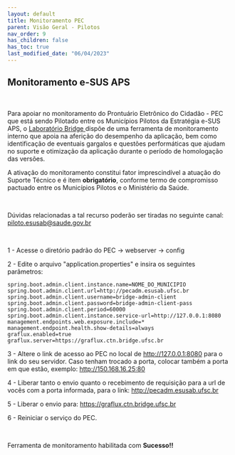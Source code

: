 ```yaml
---
layout: default
title: Monitoramento PEC
parent: Visão Geral - Pilotos
nav_order: 9
has_children: false
has_toc: true
last_modified_date: "06/04/2023"
---
```


<link rel="stylesheet" type="text/css" href="../estilos.css">

<h2>Monitoramento e-SUS APS</h2>

<br>

<p>
Para apoiar no monitoramento do Prontuário Eletrônico do Cidadão - PEC que está sendo Pilotado entre os Municípios Pilotos da Estratégia e-SUS APS, o <a href="https://esusaps.freshdesk.com/">Laboratório Bridge </a>  dispõe de uma ferramenta de monitoramento interno que apoia na aferição do desempenho da aplicação, bem como identificação de eventuais gargalos e questões performáticas que ajudam no suporte e otimização da aplicação durante o período de homologação das versões.
<br>

A ativação do monitoramento constitui fator imprescindível a atuação do Suporte Técnico e é item **obrigatório**, conforme termo de compromisso pactuado entre os Municípios Pilotos e o Ministério da Saúde.

<br>

Dúvidas relacionadas a tal recurso poderão ser tiradas no seguinte canal: piloto.esusab@saude.gov.br

</p>

<br>

1 - Acesse o diretório padrão do PEC -> webserver -> config

2 - Edite o arquivo "application.properties" e insira os seguintes parâmetros:

    spring.boot.admin.client.instance.name=NOME_DO_MUNICIPIO
    spring.boot.admin.client.url=http://pecadm.esusab.ufsc.br
    spring.boot.admin.client.username=bridge-admin-client
    spring.boot.admin.client.password=bridge-admin-client-pass
    spring.boot.admin.client.period=60000
    spring.boot.admin.client.instance.service-url=http://127.0.0.1:8080
    management.endpoints.web.exposure.include=*
    management.endpoint.health.show-details=always
    graflux.enabled=true
    graflux.server=https://graflux.ctn.bridge.ufsc.br

3 - Altere o link de acesso ao PEC no local de http://127.0.0.1:8080 para o link do seu servidor. Caso tenham trocado a porta, colocar também a porta em que estão, exemplo: http://150.168.16.25:80

4 - Liberar tanto o envio quanto o recebimento de requisição para a url de vocês com a porta informada, para o link: http://pecadm.esusab.ufsc.br

5 - Liberar o envio para: https://graflux.ctn.bridge.ufsc.br

6 - Reiniciar o serviço do PEC.

<br>

Ferramenta de monitoramento habilitada com **Sucesso!!**

